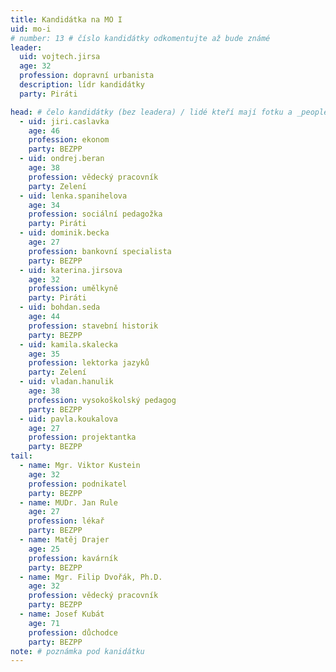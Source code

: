 ```yaml
---
title: Kandidátka na MO I
uid: mo-i
# number: 13 # číslo kandidátky odkomentujte až bude známé
leader:
  uid: vojtech.jirsa
  age: 32
  profession: dopravní urbanista
  description: lídr kandidátky
  party: Piráti

head: # čelo kandidátky (bez leadera) / lidé kteří mají fotku a _people/jmeno.md
  - uid: jiri.caslavka
    age: 46
    profession: ekonom
    party: BEZPP
  - uid: ondrej.beran
    age: 38
    profession: vědecký pracovník
    party: Zelení
  - uid: lenka.spanihelova
    age: 34
    profession: sociální pedagožka
    party: Piráti
  - uid: dominik.becka
    age: 27
    profession: bankovní specialista
    party: BEZPP
  - uid: katerina.jirsova
    age: 32
    profession: umělkyně
    party: Piráti
  - uid: bohdan.seda
    age: 44
    profession: stavební historik
    party: BEZPP
  - uid: kamila.skalecka
    age: 35
    profession: lektorka jazyků
    party: Zelení
  - uid: vladan.hanulik
    age: 38
    profession: vysokoškolský pedagog
    party: BEZPP
  - uid: pavla.koukalova
    age: 27
    profession: projektantka
    party: BEZPP
tail:
  - name: Mgr. Viktor Kustein
    age: 32
    profession: podnikatel
    party: BEZPP
  - name: MUDr. Jan Rule
    age: 27
    profession: lékař
    party: BEZPP
  - name: Matěj Drajer
    age: 25
    profession: kavárník
    party: BEZPP
  - name: Mgr. Filip Dvořák, Ph.D.
    age: 32
    profession: vědecký pracovník
    party: BEZPP
  - name: Josef Kubát
    age: 71
    profession: důchodce
    party: BEZPP
note: # poznámka pod kanidátku
---
```

